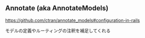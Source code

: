 ## Annotate (aka AnnotateModels)
https://github.com/ctran/annotate_models#configuration-in-rails

モデルの定義やルーティングの注釈を補足してくれる

